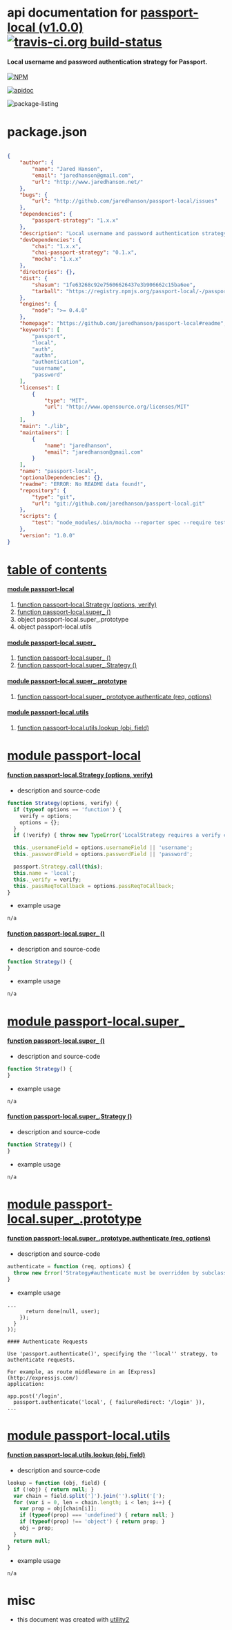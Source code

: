 # api documentation for  [passport-local (v1.0.0)](https://github.com/jaredhanson/passport-local#readme)  [![travis-ci.org build-status](https://api.travis-ci.org/npmdoc/node-npmdoc-passport-local.svg)](https://travis-ci.org/npmdoc/node-npmdoc-passport-local)
#### Local username and password authentication strategy for Passport.

[![NPM](https://nodei.co/npm/passport-local.png?downloads=true)](https://www.npmjs.com/package/passport-local)

[![apidoc](https://npmdoc.github.io/node-npmdoc-passport-local/build/screen-capture.buildNpmdoc.browser._2Fhome_2Ftravis_2Fbuild_2Fnpmdoc_2Fnode-npmdoc-passport-local_2Ftmp_2Fbuild_2Fapidoc.html.png)](https://npmdoc.github.io/node-npmdoc-passport-local/build..beta..travis-ci.org/apidoc.html)

![package-listing](https://npmdoc.github.io/node-npmdoc-passport-local/build/screen-capture.npmPackageListing.svg)



# package.json

```json

{
    "author": {
        "name": "Jared Hanson",
        "email": "jaredhanson@gmail.com",
        "url": "http://www.jaredhanson.net/"
    },
    "bugs": {
        "url": "http://github.com/jaredhanson/passport-local/issues"
    },
    "dependencies": {
        "passport-strategy": "1.x.x"
    },
    "description": "Local username and password authentication strategy for Passport.",
    "devDependencies": {
        "chai": "1.x.x",
        "chai-passport-strategy": "0.1.x",
        "mocha": "1.x.x"
    },
    "directories": {},
    "dist": {
        "shasum": "1fe63268c92e75606626437e3b906662c15ba6ee",
        "tarball": "https://registry.npmjs.org/passport-local/-/passport-local-1.0.0.tgz"
    },
    "engines": {
        "node": ">= 0.4.0"
    },
    "homepage": "https://github.com/jaredhanson/passport-local#readme",
    "keywords": [
        "passport",
        "local",
        "auth",
        "authn",
        "authentication",
        "username",
        "password"
    ],
    "licenses": [
        {
            "type": "MIT",
            "url": "http://www.opensource.org/licenses/MIT"
        }
    ],
    "main": "./lib",
    "maintainers": [
        {
            "name": "jaredhanson",
            "email": "jaredhanson@gmail.com"
        }
    ],
    "name": "passport-local",
    "optionalDependencies": {},
    "readme": "ERROR: No README data found!",
    "repository": {
        "type": "git",
        "url": "git://github.com/jaredhanson/passport-local.git"
    },
    "scripts": {
        "test": "node_modules/.bin/mocha --reporter spec --require test/bootstrap/node test/*.test.js"
    },
    "version": "1.0.0"
}
```



# <a name="apidoc.tableOfContents"></a>[table of contents](#apidoc.tableOfContents)

#### [module passport-local](#apidoc.module.passport-local)
1.  [function <span class="apidocSignatureSpan">passport-local.</span>Strategy (options, verify)](#apidoc.element.passport-local.Strategy)
1.  [function <span class="apidocSignatureSpan">passport-local.</span>super_ ()](#apidoc.element.passport-local.super_)
1.  object <span class="apidocSignatureSpan">passport-local.</span>super_.prototype
1.  object <span class="apidocSignatureSpan">passport-local.</span>utils

#### [module passport-local.super_](#apidoc.module.passport-local.super_)
1.  [function <span class="apidocSignatureSpan">passport-local.</span>super_ ()](#apidoc.element.passport-local.super_.super_)
1.  [function <span class="apidocSignatureSpan">passport-local.super_.</span>Strategy ()](#apidoc.element.passport-local.super_.Strategy)

#### [module passport-local.super_.prototype](#apidoc.module.passport-local.super_.prototype)
1.  [function <span class="apidocSignatureSpan">passport-local.super_.prototype.</span>authenticate (req, options)](#apidoc.element.passport-local.super_.prototype.authenticate)

#### [module passport-local.utils](#apidoc.module.passport-local.utils)
1.  [function <span class="apidocSignatureSpan">passport-local.utils.</span>lookup (obj, field)](#apidoc.element.passport-local.utils.lookup)



# <a name="apidoc.module.passport-local"></a>[module passport-local](#apidoc.module.passport-local)

#### <a name="apidoc.element.passport-local.Strategy"></a>[function <span class="apidocSignatureSpan">passport-local.</span>Strategy (options, verify)](#apidoc.element.passport-local.Strategy)
- description and source-code
```javascript
function Strategy(options, verify) {
  if (typeof options == 'function') {
    verify = options;
    options = {};
  }
  if (!verify) { throw new TypeError('LocalStrategy requires a verify callback'); }

  this._usernameField = options.usernameField || 'username';
  this._passwordField = options.passwordField || 'password';

  passport.Strategy.call(this);
  this.name = 'local';
  this._verify = verify;
  this._passReqToCallback = options.passReqToCallback;
}
```
- example usage
```shell
n/a
```

#### <a name="apidoc.element.passport-local.super_"></a>[function <span class="apidocSignatureSpan">passport-local.</span>super_ ()](#apidoc.element.passport-local.super_)
- description and source-code
```javascript
function Strategy() {
}
```
- example usage
```shell
n/a
```



# <a name="apidoc.module.passport-local.super_"></a>[module passport-local.super_](#apidoc.module.passport-local.super_)

#### <a name="apidoc.element.passport-local.super_.super_"></a>[function <span class="apidocSignatureSpan">passport-local.</span>super_ ()](#apidoc.element.passport-local.super_.super_)
- description and source-code
```javascript
function Strategy() {
}
```
- example usage
```shell
n/a
```

#### <a name="apidoc.element.passport-local.super_.Strategy"></a>[function <span class="apidocSignatureSpan">passport-local.super_.</span>Strategy ()](#apidoc.element.passport-local.super_.Strategy)
- description and source-code
```javascript
function Strategy() {
}
```
- example usage
```shell
n/a
```



# <a name="apidoc.module.passport-local.super_.prototype"></a>[module passport-local.super_.prototype](#apidoc.module.passport-local.super_.prototype)

#### <a name="apidoc.element.passport-local.super_.prototype.authenticate"></a>[function <span class="apidocSignatureSpan">passport-local.super_.prototype.</span>authenticate (req, options)](#apidoc.element.passport-local.super_.prototype.authenticate)
- description and source-code
```javascript
authenticate = function (req, options) {
  throw new Error('Strategy#authenticate must be overridden by subclass');
}
```
- example usage
```shell
...
      return done(null, user);
    });
  }
));

#### Authenticate Requests

Use 'passport.authenticate()', specifying the ''local'' strategy, to
authenticate requests.

For example, as route middleware in an [Express](http://expressjs.com/)
application:

app.post('/login',
  passport.authenticate('local', { failureRedirect: '/login' }),
...
```



# <a name="apidoc.module.passport-local.utils"></a>[module passport-local.utils](#apidoc.module.passport-local.utils)

#### <a name="apidoc.element.passport-local.utils.lookup"></a>[function <span class="apidocSignatureSpan">passport-local.utils.</span>lookup (obj, field)](#apidoc.element.passport-local.utils.lookup)
- description and source-code
```javascript
lookup = function (obj, field) {
  if (!obj) { return null; }
  var chain = field.split(']').join('').split('[');
  for (var i = 0, len = chain.length; i < len; i++) {
    var prop = obj[chain[i]];
    if (typeof(prop) === 'undefined') { return null; }
    if (typeof(prop) !== 'object') { return prop; }
    obj = prop;
  }
  return null;
}
```
- example usage
```shell
n/a
```



# misc
- this document was created with [utility2](https://github.com/kaizhu256/node-utility2)
